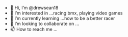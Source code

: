 - 👋 Hi, I’m @drewsean18
- 👀 I’m interested in ...racing bmx, playing video games 
- 🌱 I’m currently learning ...how to be a better racer
- 💞️ I’m looking to collaborate on ...
- 📫 How to reach me ...

<!---
drewsean18/drewsean18 is a ✨ special ✨ repository because its `README.md` (this file) appears on your GitHub profile.
You can click the Preview link to take a look at your changes.
--->

